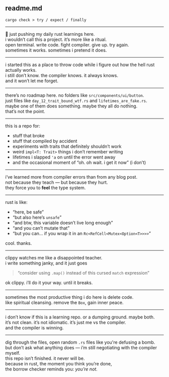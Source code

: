 ## readme.md

`cargo check > try / expect / finally`

---

🦀 just pushing my daily rust learnings here.
<br>
i wouldn’t call this a project. it’s more like a ritual.
<br>
open terminal. write code. fight compiler. give up. try again.
<br>
sometimes it works. sometimes i pretend it does.

---

i started this as a place to throw code while i figure out how the hell rust actually works.
<br>
i still don’t know. the compiler knows. it always knows.
<br>
and it won’t let me forget.

---

there’s no roadmap here. no folders like `src/components/ui/button`.
<br>
just files like `day_12_trait_bound_wtf.rs` and `lifetimes_are_fake.rs`.
<br>
maybe one of them does something. maybe they all do nothing.
<br>
that’s not the point.

---

this is a repo for:

- stuff that broke
- stuff that compiled by accident
- experiments with traits that definitely shouldn’t work
- weird `impl<T: Trait>` things i don’t remember writing
- lifetimes i slapped `'a` on until the error went away
- and the occasional moment of “oh. oh wait. i get it now” (i don’t)

---

i’ve learned more from compiler errors than from any blog post.
<br>
not because they teach — but because they hurt.
<br>
they force you to **feel** the type system.

---

rust is like:
- “here, be safe”
- “but also here’s `unsafe`”
- “and btw, this variable doesn’t live long enough”
- “and you can’t mutate that”
- “but you can... if you wrap it in an `Rc<RefCell<Mutex<Option<T>>>>`”

cool. thanks.

---

clippy watches me like a disappointed teacher.
<br>
i write something janky, and it just goes

> “consider using `.map()` instead of this cursed `match` expression”

ok clippy. i’ll do it your way. until it breaks.

---

sometimes the most productive thing i do here is delete code.
<br>
like spiritual cleansing. remove the `Box`, gain inner peace.

---

i don’t know if this is a learning repo. or a dumping ground.
maybe both.
<br>
it’s not clean. it’s not idiomatic. it’s just me vs the compiler.
<br>
and the compiler is winning.

---

dig through the files, open random `.rs` files like you're defusing a bomb.
<br>
but don’t ask what anything does — i’m still negotiating with the compiler myself.
<br>
this repo isn’t finished. it never will be.
<br>
because in rust, the moment you think you’re done,
<br>
the borrow checker reminds you: *you’re not.*
